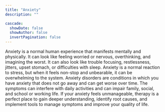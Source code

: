```yaml
---
title: "Anxiety"
description: ""

cascade:
  showDate: false
  showAuthor: false
  invertPagination: false
---
```


Anxiety is a normal human experience that manifests mentally and physically. It can look like feeling worried or nervous, overthinking, and imagining the worst. It can also look like trouble focusing, restlessness, jitters, upset stomach, or difficulties with sleep.  Anxiety is a normal reaction to stress, but when it feels non-stop and unbearable, it can be overwhelming to the system. Anxiety disorders are conditions in which you have anxiety that does not go away and can get worse over time. The symptoms can interfere with daily activities and can impair family, social, and school or working life. If your anxiety feels unmanageable, therapy is a perfect place to gain deeper understanding, identify root causes, and implement tools to manage symptoms and improve your quality of life.
